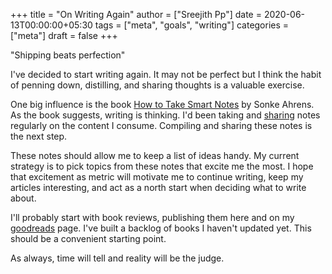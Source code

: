 +++
title = "On Writing Again"
author = ["Sreejith Pp"]
date = 2020-06-13T00:00:00+05:30
tags = ["meta", "goals", "writing"]
categories = ["meta"]
draft = false
+++

"Shipping beats perfection"

I've decided to start writing again. It may not be perfect but I think the habit of penning down, distilling, and sharing thoughts is a valuable exercise.

One big influence is the book [How to Take Smart Notes](https://www.goodreads.com/en/book/show/34507927) by Sonke Ahrens. As the book suggests, writing is thinking. I'd been taking and [sharing](https://notes.ppsreejith.net) notes regularly on the content I consume. Compiling and sharing these notes is the next step.

These notes should allow me to keep a list of ideas handy. My current strategy is to pick topics from these notes that excite me the most. I hope that excitement as metric will motivate me to continue writing, keep my articles interesting, and act as a north start when deciding what to write about.

I'll probably start with book reviews, publishing them here and on my [goodreads](https://www.goodreads.com/user/show/20228885-sreejith-puthanpurayil) page. I've built a backlog of books I haven't updated yet. This should be a convenient starting point.

As always, time will tell and reality will be the judge.
